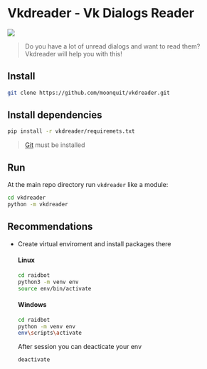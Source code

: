 # Vkdreader - Vk Dialogs Reader
[![](https://img.shields.io/badge/python-3.8+-blue.svg)](https://www.python.org/downloads/release/python-382/)
> Do you have a lot of unread dialogs and want to read them? Vkdreader will help you with this!

## Install
```bash
git clone https://github.com/moonquit/vkdreader.git
```
## Install dependencies
```bash
pip install -r vkdreader/requiremets.txt
```
> [Git](https://git-scm.com/) must be installed

## Run
At the main repo directory run `vkdreader` like a module:
```bash
cd vkdreader
python -m vkdreader
```

## Recommendations
* Create virtual enviroment and install packages there
	#### Linux
	```bash
	cd raidbot
	python3 -m venv env
	source env/bin/activate
	```
	#### Windows
	```bash
	cd raidbot
	python -m venv env
	env\scripts\activate
	```
	After session you can deacticate your env
	```bash
	deactivate
	```
